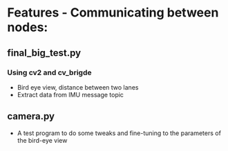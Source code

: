 # Features - Communicating between nodes:
## final_big_test.py
### Using cv2 and cv_brigde 
- Bird eye view, distance between two lanes
- Extract data from IMU message topic

## camera.py
- A test program to do some tweaks and fine-tuning to the parameters of the bird-eye view
